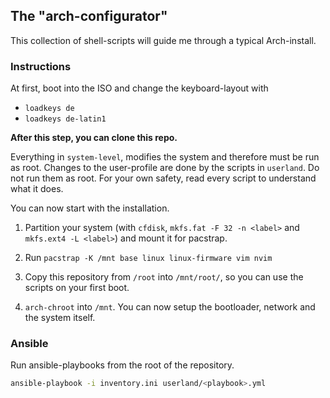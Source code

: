 ## The "arch-configurator"

This collection of shell-scripts will guide me through a typical Arch-install.

### Instructions

At first, boot into the ISO and change the keyboard-layout with

* `loadkeys de`
* `loadkeys de-latin1`

**After this step, you can clone this repo.**

Everything in `system-level`, modifies the system and therefore must be run as root.
Changes to the user-profile are done by the scripts in `userland`. Do not run them as root.
For your own safety, read every script to understand what it does. 

You can now start with the installation.

1. Partition your system (with `cfdisk`, `mkfs.fat -F 32 -n <label>` and `mkfs.ext4 -L <label>`) and mount it for pacstrap.

2. Run `pacstrap -K /mnt base linux linux-firmware vim nvim`

3. Copy this repository from `/root` into `/mnt/root/`, so you can use the scripts on your first boot.

4. `arch-chroot` into `/mnt`. You can now setup the bootloader, network and the system itself.

### Ansible

Run ansible-playbooks from the root of the repository.

``` bash
ansible-playbook -i inventory.ini userland/<playbook>.yml
```


